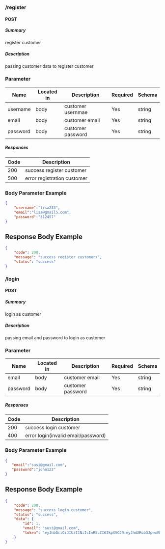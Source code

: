 ### /register

#### POST
##### Summary

register customer

##### Description
passing customer data to register customer

### Parameter

| Name | Located in | Description | Required | Schema |
| ---- | ---------- | ----------- | -------- | ---- |
| username | body | customer usernmae | Yes | string
| email | body | customer email | Yes | string |
| password | body | customer password | Yes | string |

##### Responses
| Code | Description | 
| ---- | ----------- |
| 200 | success register customer |
| 500 | error registration customer | 

### Body Parameter Example
```json
{
    "username":"lisa233",
    "email":"lisa@gmail5.com",
    "password":"312457"
}
```

## Response Body Example
```json
{    
    "code": 200,
    "message": "success register customers",
    "status": "success"
}
```

### /login

#### POST
##### Summary

login as customer

##### Description
passing email and password to login as customer

###  Parameter
| Name | Located in | Description | Required | Schema |
| ---- | ---------- | ----------- | -------- | ---- |
| email | body | customer email | Yes | string |
| password | body | customer password | Yes | string |

##### Responses
| Code | Description | 
| ---- | ----------- |
| 200 | success login customer |
| 400 | error login(invalid email/password) | 

### Body Parameter Example
```json
{
   "email":"susi@gmail.com",
   "password":"john123"
}
```

## Response Body Example
```json
{    
    "code": 200,
    "message": "success login customer",
    "status": "success",
    "data": {
        "id": 1,
        "email": "susi@gmail.com",
        "token": "eyJhbGciOiJIUzI1NiIsInR5cCI6IkpXVCJ9.eyJhdXRob3JpemVkIjp0cnVlLCJleHAiOjE2MTczNDg0ODgsInVzZXJJZCI6MX0.C4pvmawkwNP-SVJlIA0qbTct3qen4PPbhtHK9XRRpts"
    }
}
```

